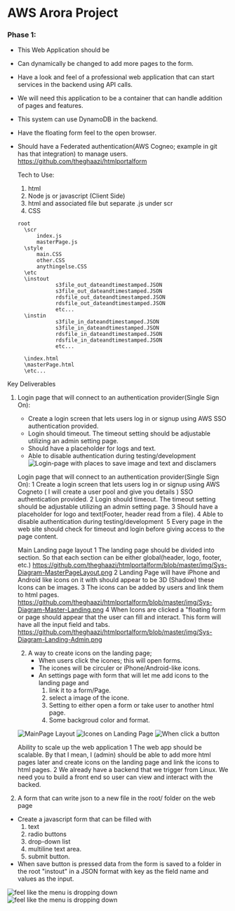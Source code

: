 # AWS Arora Project

### Phase 1:
  - This Web Application should be
  - Can dynamically be changed to add more pages to the form.
  - Have a look and feel of a professional web application that can start services in the backend using API calls.
  - We will need this application to be a container that  can handle addition of pages and features.
  - This system can use DynamoDB in the backend.
  - Have the floating form feel to the open browser.
  - Should have a Federated authentication(AWS Cogneo; example in git has that integration) to manage users.
		  https://github.com/theghaazi/htmlportalform

    Tech to Use:
      1. html
      2. Node js or javascript (Client Side)
      3. html and associated file but separate .js under scr
      4. CSS
      ```
      root
        \scr
            index.js
            masterPage.js
        \style
            main.CSS
            other.CSS
            anythingelse.CSS
        \etc
        \instout
                  s3file_out_dateandtimestamped.JSON
                  s3file_out_dateandtimestamped.JSON
                  rdsfile_out_dateandtimestamped.JSON
                  rdsfile_out_dateandtimestamped.JSON
                  etc...
        \instin
                  s3file_in_dateandtimestamped.JSON
                  s3file_in_dateandtimestamped.JSON
                  rdsfile_in_dateandtimestamped.JSON
                  rdsfile_in_dateandtimestamped.JSON
                  etc...

        \index.html
        \masterPage.html
        \etc...
      ```




Key Deliverables
1. Login page that will connect to an authentication provider(Single Sign On):
    - Create a login screen that lets users log in or signup using AWS SSO authentication provided.
    - Login should timeout. The timeout setting should be adjustable utilizing an admin setting page.
    - Should have a placeholder for logs and text.
    - Able to disable authentication during testing/development
![Login-page with places to save image and text and disclamers](img/login-page.png)

	Login page that will connect to an authentication provider(Single Sign On):
	1	Create a login screen that lets users log in or signup using AWS Cogneto ( I will create a user pool and give you details ) SSO authentication provided.
	2	Login should timeout. The timeout setting should be adjustable utilizing an admin setting page.
	3	Should have a placeholder for logo and text(Footer, header read from a file).
	4	Able to disable authentication during testing/development 
	5	Every page in the web site should check for timeout and login before giving access to the page content.


	Main Landing page layout
	1	The landing page should be divided into section. So that each section can be either global(header, logo, footer, etc.)
		https://github.com/theghaazi/htmlportalform/blob/master/img/Sys-Diagram-MasterPageLayout.png
	2	Landing Page will have iPhone and Android like icons on it with should appear to be 3D (Shadow) these Icons can be images.
	3	The icons can be added by users and link them to html pages.
		https://github.com/theghaazi/htmlportalform/blob/master/img/Sys-Diagram-Master-Landing.png
	4	When Icons are clicked a "floating form or page should appear that the user can fill and interact. This form will have all the input field and tabs.
		https://github.com/theghaazi/htmlportalform/blob/master/img/Sys-Diagram-Landing-Admin.png

    2. A way to create icons on the landing page;
        - When users click the icones; this will open forms.
        - The icones will be circuler or iPhone/Android-like icons.
        - An settings page with form that will let me add icons to the landing page and
          1. link it to a form/Page.
          2. select a image of the icone.
          3. Setting to either open a form or take user to another html page.
          4. Some backgroud color and format.

    ![MainPage Layout](img/Sys-Digram-MasterPageLayout.png)
    ![Icones on Landing Page](img/Sys-Digram-Master-Landing.png)
    ![When click a button](img/Sys-Digram-Landing-Admin.png)

	Ability to scale up the web application
	1	The web app should be scalable. By that I mean, I (admin) should be able to add more html pages later and create icons on the landing page and link the icons to html pages.
	2	We already have a backend that we trigger from Linux. We need you to build a front end so user can view and interact with the backed.


3. A form that can write json to a new file in the root/ folder on the web page
  - Create a javascript form that can be filled with
    1. text
    2. radio buttons
    3. drop-down list
    4. multiline text area.
    5. submit button.
  - When save button is pressed data from the form is saved to a folder in the root "instout" in a JSON format with key as the field name and values as the input.

![feel like the menu is dropping down](img/image_1.png)
![feel like the menu is dropping down](img/image_7.png)
